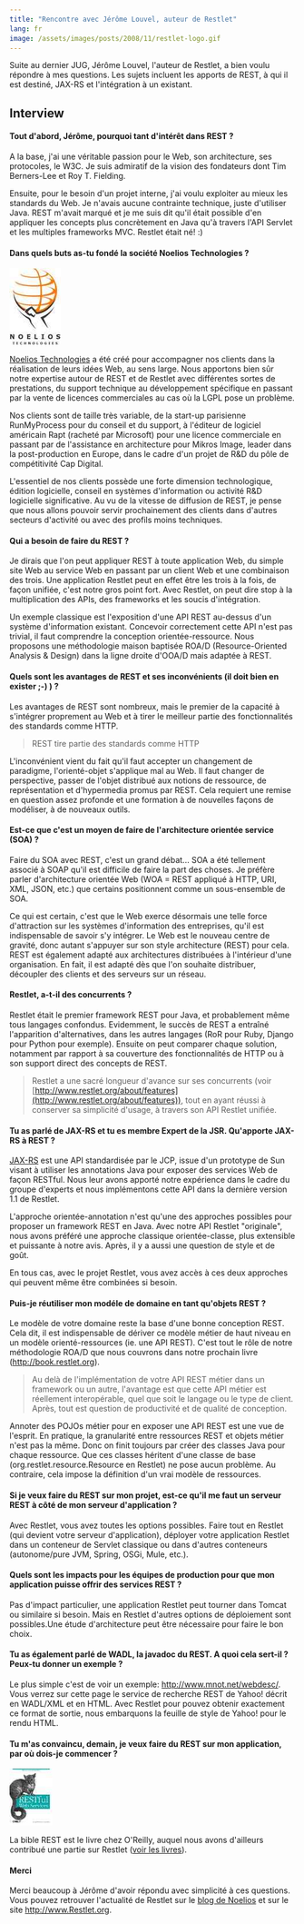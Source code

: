 ```yaml
---
title: "Rencontre avec Jérôme Louvel, auteur de Restlet"
lang: fr
image: /assets/images/posts/2008/11/restlet-logo.gif
---
```


Suite au dernier JUG, Jérôme Louvel, l'auteur de Restlet, a bien voulu répondre à mes questions. Les sujets incluent les apports de REST, à qui il est destiné, JAX-RS et l'intégration à un existant.

## Interview

#### Tout d'abord, Jérôme, pourquoi tant d'intérêt dans REST ?

A la base, j'ai une véritable passion pour le Web, son architecture, ses protocoles, le W3C. Je suis admiratif de la vision des fondateurs dont Tim Berners-Lee et Roy T. Fielding.

Ensuite, pour le besoin d'un projet interne, j'ai voulu exploiter au mieux les standards du Web. Je n'avais aucune contrainte technique, juste d'utiliser Java. REST m'avait marqué et je me suis dit qu'il était possible d'en appliquer les concepts plus concrètement en Java qu'à travers l'API Servlet et les multiples frameworks MVC. Restlet était né! :)

#### Dans quels buts as-tu fondé la société Noelios Technologies ?

![Noelios Technologies](/assets/images/posts/2008/11/noelios-logo.jpg)

[Noelios Technologies](http://www.noelios.com/) a été créé pour accompagner nos clients dans la réalisation de leurs idées Web, au sens large. Nous apportons bien sûr notre expertise autour de REST et de Restlet avec différentes sortes de prestations, du support technique au développement spécifique en passant par la vente de licences commerciales au cas où la LGPL pose un problème.

Nos clients sont de taille très variable, de la start-up parisienne RunMyProcess pour du conseil et du support, à l'éditeur de logiciel américain Rapt (racheté par Microsoft) pour une licence commerciale en passant par de l'assistance en architecture pour Mikros Image, leader dans la post-production en Europe, dans le cadre d'un projet de R&D du pôle de compétitivité Cap Digital.

L'essentiel de nos clients possède une forte dimension technologique, édition logicielle, conseil en systèmes d'information ou activité R&D logicielle significative. Au vu de la vitesse de diffusion de REST, je pense que nous allons pouvoir servir prochainement des clients dans d'autres secteurs d'activité ou avec des profils moins techniques.

#### Qui a besoin de faire du REST ?

Je dirais que l'on peut appliquer REST à toute application Web, du simple site Web au service Web en passant par un client Web et une combinaison des trois. Une application Restlet peut en effet être les trois à la fois, de façon unifiée, c'est notre gros point fort. Avec Restlet, on peut dire stop à la multiplication des APIs, des frameworks et les soucis d'intégration.

Un exemple classique est l'exposition d'une API REST au-dessus d'un système d'information existant. Concevoir correctement cette API n'est pas trivial, il faut comprendre la conception orientée-ressource. Nous proposons une méthodologie maison baptisée ROA/D (Resource-Oriented Analysis & Design) dans la ligne droite d'OOA/D mais adaptée à REST.

#### Quels sont les avantages de REST et ses inconvénients (il doit bien en exister ;-) ) ?

Les avantages de REST sont nombreux, mais le premier de la capacité à s'intégrer proprement au Web et à tirer le meilleur partie des fonctionnalités des standards comme HTTP.

> REST tire partie des standards comme HTTP

L'inconvénient vient du fait qu'il faut accepter un changement de paradigme, l'orienté-objet s'applique mal au Web. Il faut changer de perspective, passer de l'objet distribué aux notions de ressource, de représentation et d'hypermedia promus par REST. Cela requiert une remise en question assez profonde et une formation à de nouvelles façons de modéliser, à de nouveaux outils.

#### Est-ce que c'est un moyen de faire de l'architecture orientée service (SOA) ?

Faire du SOA avec REST, c'est un grand débat... SOA a été tellement associé à SOAP qu'il est difficile de faire la part des choses. Je préfère parler d'architecture orientée Web (WOA = REST appliqué à HTTP, URI, XML, JSON, etc.) que certains positionnent comme un sous-ensemble de SOA.

Ce qui est certain, c'est que le Web exerce désormais une telle force d'attraction sur les systèmes d'information des entreprises, qu'il est indispensable de savoir s'y intégrer. Le Web est le nouveau centre de gravité, donc autant s'appuyer sur son style architecture (REST) pour cela. REST est également adapté aux architectures distribuées à l'intérieur d'une organisation. En fait, il est adapté dès que l'on souhaite distribuer, découpler des clients et des serveurs sur un réseau.

#### Restlet, a-t-il des concurrents ?

Restlet était le premier framework REST pour Java, et probablement même tous langages confondus. Evidemment, le succès de REST a entraîné l'apparition d'alternatives, dans les autres langages (RoR pour Ruby, Django pour Python pour exemple). Ensuite on peut comparer chaque solution, notamment par rapport à sa couverture des fonctionnalités de HTTP ou à son support direct des concepts de REST.

> Restlet a une sacré longueur d'avance sur ses concurrents (voir [http://www.restlet.org/about/features](http://www.restlet.org/about/features)), tout en ayant réussi à conserver sa simplicité d'usage, à travers son API Restlet unifiée.

#### Tu as parlé de JAX-RS et tu es membre Expert de la JSR. Qu'apporte JAX-RS à REST ?

[JAX-RS](http://jcp.org/en/jsr/detail?id=311) est une API standardisée par le JCP, issue d'un prototype de Sun visant à utiliser les annotations Java pour exposer des services Web de façon RESTful. Nous leur avons apporté notre expérience dans le cadre du groupe d'experts et nous implémentons cette API dans la dernière version 1.1 de Restlet.

L'approche orientée-annotation n'est qu'une des approches possibles pour proposer un framework REST en Java. Avec notre API Restlet "originale", nous avons préféré une approche classique orientée-classe, plus extensible et puissante à notre avis. Après, il y a aussi une question de style et de goût.

En tous cas, avec le projet Restlet, vous avez accès à ces deux approches qui peuvent même être combinées si besoin.

#### Puis-je réutiliser mon modéle de domaine en tant qu'objets REST ?

Le modèle de votre domaine reste la base d'une bonne conception REST. Cela dit, il est indispensable de dériver ce modèle métier de haut niveau en un modèle orienté-ressources (ie. une API REST). C'est tout le rôle de notre méthodologie ROA/D que nous couvrons dans notre prochain livre (<http://book.restlet.org>).

> Au delà de l'implémentation de votre API REST métier dans un framework ou un autre, l'avantage est que cette API métier est réellement interopérable, quel que soit le langage ou le type de client. Après, tout est question de productivité et de qualité de conception.

Annoter des POJOs métier pour en exposer une API REST est une vue de l'esprit. En pratique, la granularité entre ressources REST et objets métier n'est pas la même. Donc on finit toujours par créer des classes Java pour chaque ressource. Que ces classes héritent d'une classe de base (org.restlet.resource.Resource en Restlet) ne pose aucun problème. Au contraire, cela impose la définition d'un vrai modèle de ressources.

#### Si je veux faire du REST sur mon projet, est-ce qu'il me faut un serveur REST à côté de mon serveur d'application ?

Avec Restlet, vous avez toutes les options possibles. Faire tout en Restlet (qui devient votre serveur d'application), déployer votre application Restlet dans un conteneur de Servlet classique ou dans d'autres conteneurs (autonome/pure JVM, Spring, OSGi, Mule, etc.).

#### Quels sont les impacts pour les équipes de production pour que mon application puisse offrir des services REST ?

Pas d'impact particulier, une application Restlet peut tourner dans Tomcat ou similaire si besoin. Mais en Restlet d'autres options de déploiement sont possibles.Une étude d'architecture peut être nécessaire pour faire le bon choix.

#### Tu as également parlé de WADL, la javadoc du REST. A quoi cela sert-il ? Peux-tu donner un exemple ?

Le plus simple c'est de voir un exemple: <http://www.mnot.net/webdesc/>. Vous verrez sur cette page le service de recherche REST de Yahoo! décrit en WADL/XML et en HTML. Avec Restlet pour pouvez obtenir exactement ce format de sortie, nous embarquons la feuille de style de Yahoo! pour le rendu HTML.

#### Tu m'as convaincu, demain, je veux faire du REST sur mon application, par où dois-je commencer ?

![Couverture Oreilly Restful Web Services](/assets/images/posts/2008/11/oreilly-book-restful-web-services.jpg)

La bible REST est le livre chez O'Reilly, auquel nous avons d'ailleurs contribué une partie sur Restlet ([voir les livres](http://www.restlet.org/documentation/books)).

#### Merci

Merci beaucoup à Jérôme d'avoir répondu avec simplicité à ces questions. Vous pouvez retrouver l'actualité de Restlet sur le [blog de Noelios](http://blog.noelios.com) et sur le site <http://www.Restlet.org>.
